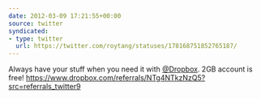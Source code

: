 ```yaml
---
date: 2012-03-09 17:21:55+00:00
source: twitter
syndicated:
- type: twitter
  url: https://twitter.com/roytang/statuses/178168751852765187/
---
```


Always have your stuff when you need it with [@Dropbox](https://twitter.com/Dropbox/). 2GB account is free! https://www.dropbox.com/referrals/NTg4NTkzNzQ5?src=referrals_twitter9